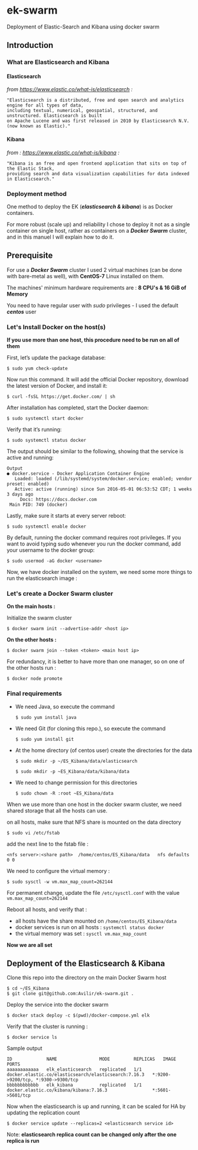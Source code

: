 # ek-swarm
Deployment of Elastic-Search and Kibana using docker swarm

## Introduction
### What are Elasticsearch and Kibana
#### Elasticsearch

*from https://www.elastic.co/what-is/elasticsearch :*

    "Elasticsearch is a distributed, free and open search and analytics engine for all types of data,
    including textual, numerical, geospatial, structured, and unstructured. Elasticsearch is built
    on Apache Lucene and was first released in 2010 by Elasticsearch N.V. (now known as Elastic)."

#### Kibana

*from : https://www.elastic.co/what-is/kibana :*

    "Kibana is an free and open frontend application that sits on top of the Elastic Stack, 
    providing search and data visualization capabilities for data indexed in Elasticsearch."

### Deployment method

One method to deploy the EK (***elasticsearch & kibana***) is as Docker containers.

For more robust (scale up) and reliability I chose to deploy it not as a single container on single
host, rather as containers on a ***Docker Swarm*** cluster, and in this manuel I will explain how to
do it.


## Prerequisite

For use a ***Docker Swarm*** cluster I used 2 virtual machines (can be done with bare-metal as well),
with **CentOS-7** Linux installed on them.

The machines' minimum hardware requirements are : **8 CPU's & 16 GiB of Memory**

You need to have regular user with *sudo* privileges  - I used the default ***centos*** user

### Let's Install Docker on the host(s) ###

**If you use more than one host, this procedure need to be run on all of them**

First, let’s update the package database:

    $ sudo yum check-update
 
Now run this command. It will add the official Docker repository, download the latest version of Docker, and install it:

    $ curl -fsSL https://get.docker.com/ | sh
 
After installation has completed, start the Docker daemon:

    $ sudo systemctl start docker
 
Verify that it’s running:

    $ sudo systemctl status docker
 
The output should be similar to the following, showing that the service is active and running:

    Output
    ● docker.service - Docker Application Container Engine
       Loaded: loaded (/lib/systemd/system/docker.service; enabled; vendor preset: enabled)
       Active: active (running) since Sun 2016-05-01 06:53:52 CDT; 1 weeks 3 days ago
         Docs: https://docs.docker.com
     Main PID: 749 (docker)
Lastly, make sure it starts at every server reboot:

    $ sudo systemctl enable docker
 
By default, running the docker command requires root privileges.
If you want to avoid typing sudo whenever you run the docker command, add your username to the
docker group:

    $ sudo usermod -aG docker <username>

Now, we have docker installed on the system, we need some more things to run the elasticsearch image :

### Let's create a Docker Swarm cluster ###

**On the main hosts :**

Initialize the swarm cluster

    $ docker swarm init --advertise-addr <host ip>

**On the other hosts :**

    $ docker swarm join --token <token> <main host ip>

For redundancy, it is better to have more than one manager, so on one of the other hosts run :

    $ docker node promote

### Final requirements ###

* We need Java, so execute the command

    `$ sudo yum install java`

* We need Git (for cloning this repo.), so execute the command
  
    `$ sudo yum install git`

* At the home directory (of centos user) create the directories for the data

    `$ sudo mkdir -p ~/ES_Kibana/data/elasticsearch`

    `$ sudo mkdir -p ~ES_Kibana/data/kibana/data`
* We need to change permission for this directories
    
    `$ sudo chown -R :root ~ES_Kibana/data`

When we use more than one host in the docker swarm cluster, we need shared storage that all the hosts can use.

on all hosts, make sure that NFS share is mounted on the data directory

    $ sudo vi /etc/fstab

add the next line to the fstab file :

    <nfs server>:<share path>  /home/centos/ES_Kibana/data   nfs defaults 0 0

We need to configure the virtual memory :

    $ sudo sysctl -w vm.max_map_count=262144

For permanent change, update the file `/etc/sysctl.conf` with the value `vm.max_map_count=262144`

Reboot all hosts, and verify that :
* all hosts have the share mounted on `/home/centos/ES_Kibana/data`
* docker services is run on all hosts : `systemctl status docker`
* the virtual memory was set : `sysctl vm.max_map_count`

**Now we are all set**

## Deployment of the Elasticsearch & Kibana ##

Clone this repo into the directory on the main Docker Swarm host

    $ cd ~/ES_Kibana
    $ git clone git@github.com:Avilir/ek-swarm.git .

Deploy the service into the docker swarm

    $ docker stack deploy -c $(pwd)/docker-compose.yml elk

Verify that the cluster is running :

    $ docker service ls

Sample output

    ID             NAME                MODE         REPLICAS   IMAGE                                                  PORTS
    aaaaaaaaaaaa   elk_elasticsearch   replicated   1/1        docker.elastic.co/elasticsearch/elasticsearch:7.16.3   *:9200->9200/tcp, *:9300->9300/tcp
    bbbbbbbbbbbb   elk_kibana          replicated   1/1        docker.elastic.co/kibana/kibana:7.16.3                 *:5601->5601/tcp

Now when the elasticsearch is up and running, it can be scaled for HA by updating the replication count

    $ docker service update --replicas=2 <elasticsearch service id>

Note: **elasticsearch replica count can be changed only after the one replica is run**

